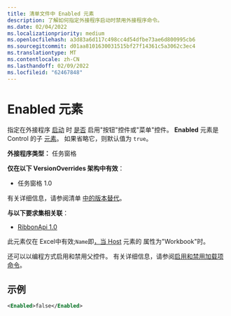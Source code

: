 ```yaml
---
title: 清单文件中 Enabled 元素
description: 了解如何指定外接程序启动时禁用外接程序命令。
ms.date: 02/04/2022
ms.localizationpriority: medium
ms.openlocfilehash: a3d83a6d117c498cc4d54dfbe73ae6d800995cb6
ms.sourcegitcommit: d01aa8101630031515bf27f14361c5a3062c3ec4
ms.translationtype: MT
ms.contentlocale: zh-CN
ms.lasthandoff: 02/09/2022
ms.locfileid: "62467848"
---
```

# <a name="enabled-element"></a>Enabled 元素

指定在外接程序 [启动](control-button.md) 时 [是否](control-menu.md) 启用"按钮"控件或"菜单"控件。 **Enabled** 元素是 Control 的子 [元素](control.md)。 如果省略它，则默认值为 `true`。

**外接程序类型：** 任务窗格

**仅在以下 VersionOverrides 架构中有效**：

- 任务窗格 1.0

有关详细信息，请参阅清单 [中的版本替代](../../develop/add-in-manifests.md#version-overrides-in-the-manifest)。

**与以下要求集相关联**：

- [RibbonApi 1.0](../requirement-sets/ribbon-api-requirement-sets.md)

此元素仅在 Excel中有效;`Name`即[，当 Host](host.md) 元素的 属性为"Workbook"时。

还可以以编程方式启用和禁用父控件。 有关详细信息，请参阅[启用和禁用加载项命令](../../design/disable-add-in-commands.md)。

## <a name="example"></a>示例

```xml
<Enabled>false</Enabled>
```

